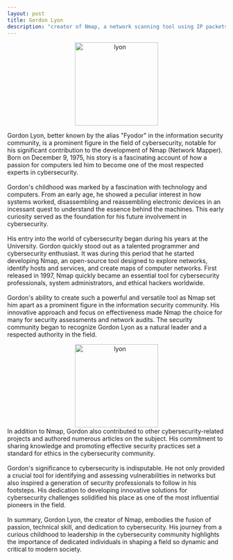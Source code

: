 ```yaml
---
layout: post
title: Gordon Lyon
description: "creator of Nmap, a network scanning tool using IP packets to identify devices and gather information on services and operating systems."
---
```

<div style="text-align: center;">
  <img src="https://upload.wikimedia.org/wikipedia/commons/thumb/8/86/Gordon_%22Fyodor%22_Lyon.jpg/800px-Gordon_%22Fyodor%22_Lyon.jpg" alt="lyon" style="max-width: 100%; max-height: 100%; width: 20vw;">
</div>

Gordon Lyon, better known by the alias "Fyodor" in the information security community, is a prominent figure in the field of cybersecurity, notable for his significant contribution to the development of Nmap (Network Mapper). Born on December 9, 1975, his story is a fascinating account of how a passion for computers led him to become one of the most respected experts in cybersecurity.
<br><br>
Gordon's childhood was marked by a fascination with technology and computers. From an early age, he showed a peculiar interest in how systems worked, disassembling and reassembling electronic devices in an incessant quest to understand the essence behind the machines. This early curiosity served as the foundation for his future involvement in cybersecurity.
<br><br>
His entry into the world of cybersecurity began during his years at the University. Gordon quickly stood out as a talented programmer and cybersecurity enthusiast. It was during this period that he started developing Nmap, an open-source tool designed to explore networks, identify hosts and services, and create maps of computer networks. First released in 1997, Nmap quickly became an essential tool for cybersecurity professionals, system administrators, and ethical hackers worldwide.
<br><br>
Gordon's ability to create such a powerful and versatile tool as Nmap set him apart as a prominent figure in the information security community. His innovative approach and focus on effectiveness made Nmap the choice for many for security assessments and network audits. The security community began to recognize Gordon Lyon as a natural leader and a respected authority in the field.
<div style="text-align: center;">
  <img src="https://blog.ironlinux.com.br/wp-content/uploads/2020/03/nmapnse.png" alt="lyon" style="max-width: 100%; max-height: 100%; width: 20vw;">
</div>
In addition to Nmap, Gordon also contributed to other cybersecurity-related projects and authored numerous articles on the subject. His commitment to sharing knowledge and promoting effective security practices set a standard for ethics in the cybersecurity community.
<br><br>
Gordon's significance to cybersecurity is indisputable. He not only provided a crucial tool for identifying and assessing vulnerabilities in networks but also inspired a generation of security professionals to follow in his footsteps. His dedication to developing innovative solutions for cybersecurity challenges solidified his place as one of the most influential pioneers in the field.
<br><br>
In summary, Gordon Lyon, the creator of Nmap, embodies the fusion of passion, technical skill, and dedication to cybersecurity. His journey from a curious childhood to leadership in the cybersecurity community highlights the importance of dedicated individuals in shaping a field so dynamic and critical to modern society.
